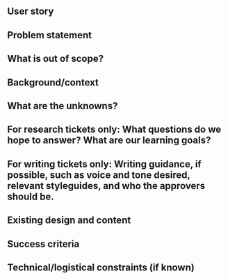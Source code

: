 <!-- The goal of this template is to be a tool to help write good design, research, and writing tasks that stem off of a user story and/or epic. It is not intended as a mandate, adapt as needed. -->

## User story
<!-- Include a user story, if it exists. Be specific about which users you're talking about, please. -->

## Problem statement
<!-- Describe the problem the design, writing, or research is intended to solve. -->

## What is out of scope? 
<!-- This can be particularly helpful for research tickets. Does not need to be an exhaustive list, but should clearly define the boundaries of the work -->

## Background/context 
<!-- Why are we designing/writing this? Who is it for? What research has been done that tells us this needs to be designed, written, or researched? -->

## What are the unknowns? 
<!-- If there are key unknowns or assumptions, add them here. If we're accepting the risks associated with the unknowns or assumptions, let us know that too. -->

## For research tickets only: What questions do we hope to answer? What are our learning goals? 
<!-- It can be useful to also include questions we're not trying to answer. -->

## For writing tickets only: Writing guidance, if possible, such as voice and tone desired, relevant styleguides, and who the approvers should be. 

## Existing design and content 
<!--If we're replacing something, please include a screenshot(s) or link to the existing solution, even if it's not in Caseflow. -->

## Success criteria
<!-- Include as needed, especially for issues that aren't part of epics. if no measurable success criteria, what does success look like? -->

## Technical/logistical constraints (if known)
<!-- Are there technical constraints that will impact any design or writing solution? Logistical constraints that will impact user research? -->
